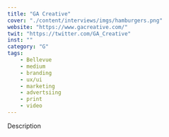 ```yaml
---
title: "GA Creative"
cover: "./content/interviews/imgs/hamburgers.png"
website: "https://www.gacreative.com/"
twit: "https://twitter.com/GA_Creative"
inst: ""
category: "G"
tags:
    - Bellevue
    - medium
    - branding
    - ux/ui
    - marketing
    - advertsiing
    - print
    - video
---
```


Description
